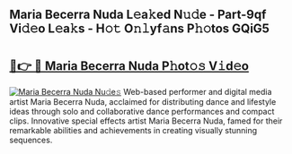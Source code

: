## Maria Becerra Nuda L𝚎a𝚔ed N𝚞𝚍e - Part-9qf Vi𝚍𝚎o L𝚎a𝚔s - H𝚘𝚝 O𝚗𝚕yf𝚊ns P𝚑𝚘tos GQiG5

# <h2><a href="http://kfdtcd.oniu.top/?m=Maria+Becerra+Nuda">🔗👉 🔴 Maria Becerra Nuda P𝚑ot𝚘𝚜 V𝚒d𝚎o</a></h2>

[![Maria Becerra Nuda Nu𝚍e𝚜](https://i.imgur.com/0qMVB7G.gif)](http://kfdtcd.oniu.top/?m=Maria+Becerra+Nuda)
Web-based performer and digital media artist Maria Becerra Nuda, acclaimed for distributing dance and lifestyle ideas through solo and collaborative dance performances and compact clips. Innovative special effects artist Maria Becerra Nuda, famed for their remarkable abilities and achievements in creating visually stunning sequences.  
